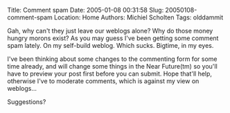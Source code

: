 Title: Comment spam
Date: 2005-01-08 00:31:58
Slug: 20050108-comment-spam
Location: Home
Authors: Michiel Scholten
Tags: olddammit

<p>Gah, why can't they just leave our weblogs alone? Why do those money hungry morons exist? As you may guess I've been getting some comment spam lately. On my self-build weblog. Which sucks. Bigtime, in my eyes.</p>

<p>I've been thinking about some changes to the commenting form for some time already, and will change some things in the Near Future(tm) so you'll have to preview your post first before you can submit. Hope that'll help, otherwise I've to moderate comments, which is against my view on weblogs...</p>

<p>Suggestions?</p>